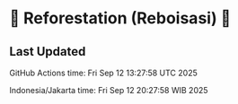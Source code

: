 
# 🌳 Reforestation (Reboisasi) 🌲

## Last Updated

GitHub Actions time: Fri Sep 12 13:27:58 UTC 2025

Indonesia/Jakarta time: Fri Sep 12 20:27:58 WIB 2025
